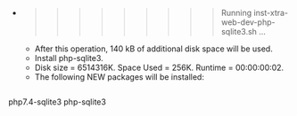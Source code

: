 * >>>>>>>>> Running inst-xtra-web-dev-php-sqlite3.sh ...
  * After this operation, 140 kB of additional disk space will be used.
  * Install php-sqlite3.
  * Disk size = 6514316K. Space Used = 256K. Runtime = 00:00:00:02.
  * The following NEW packages will be installed:
  ```bash
php7.4-sqlite3 php-sqlite3
  ```
